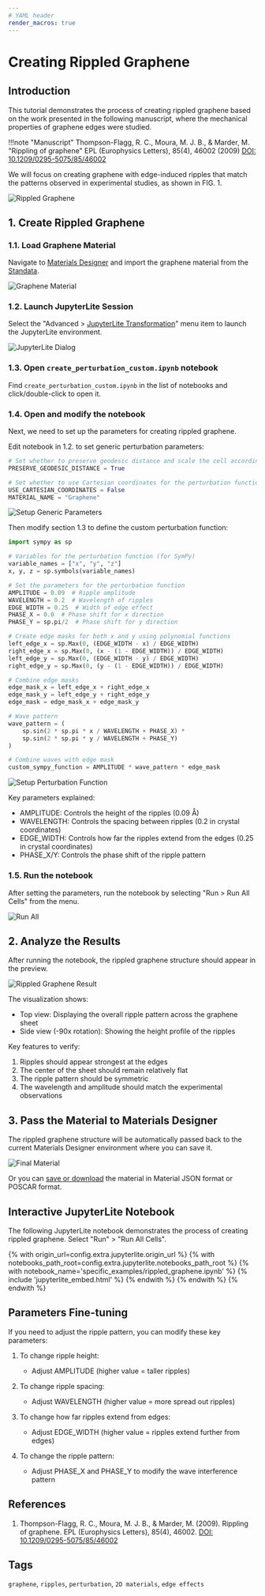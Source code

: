 ```yaml
---
# YAML header
render_macros: true
---
```


# Creating Rippled Graphene

## Introduction

This tutorial demonstrates the process of creating rippled graphene based on the work presented in the following manuscript, where the mechanical properties of graphene edges were studied.

!!!note "Manuscript"
    Thompson-Flagg, R. C., Moura, M. J. B., & Marder, M.
    "Rippling of graphene"
    EPL (Europhysics Letters), 85(4), 46002 (2009)
    [DOI: 10.1209/0295-5075/85/46002](https://doi.org/10.1209/0295-5075/85/46002)

We will focus on creating graphene with edge-induced ripples that match the patterns observed in experimental studies, as shown in FIG. 1.

![Rippled Graphene](/images/tutorials/materials/2d_materials/rippled_graphene/0-figure-from-manuscript.webp "Rippled Graphene, FIG. 1.")

## 1. Create Rippled Graphene

### 1.1. Load Graphene Material

Navigate to [Materials Designer](../../../materials-designer/overview.md) and import the graphene material from the [Standata](../../../materials-designer/header-menu/input-output/standata-import.md).

![Graphene Material](/images/tutorials/materials/2d_materials/rippled_graphene/original-material.webp "Graphene Material")

### 1.2. Launch JupyterLite Session

Select the "Advanced > [JupyterLite Transformation](../../../materials-designer/header-menu/advanced/jupyterlite-dialog.md)" menu item to launch the JupyterLite environment.

![JupyterLite Dialog](/images/jupyterlite/md-advanced-jl.webp "JupyterLite Dialog")

### 1.3. Open `create_perturbation_custom.ipynb` notebook

Find `create_perturbation_custom.ipynb` in the list of notebooks and click/double-click to open it.

### 1.4. Open and modify the notebook

Next, we need to set up the parameters for creating rippled graphene.

Edit notebook in 1.2. to set generic perturbation parameters:

```python
# Set whether to preserve geodesic distance and scale the cell accordingly to match PBC
PRESERVE_GEODESIC_DISTANCE = True

# Set whether to use Cartesian coordinates for the perturbation function
USE_CARTESIAN_COORDINATES = False
MATERIAL_NAME = "Graphene"
```

![Setup Generic Parameters](/images/tutorials/materials/2d_materials/rippled_graphene/jl-setup-generic.webp "Setup Generic Parameters")

Then modify section 1.3 to define the custom perturbation function:

```python
import sympy as sp

# Variables for the perturbation function (for SymPy)
variable_names = ["x", "y", "z"]
x, y, z = sp.symbols(variable_names)

# Set the parameters for the perturbation function
AMPLITUDE = 0.09  # Ripple amplitude
WAVELENGTH = 0.2  # Wavelength of ripples
EDGE_WIDTH = 0.25  # Width of edge effect
PHASE_X = 0.0  # Phase shift for x direction
PHASE_Y = sp.pi/2  # Phase shift for y direction

# Create edge masks for both x and y using polynomial functions
left_edge_x = sp.Max(0, (EDGE_WIDTH - x) / EDGE_WIDTH)
right_edge_x = sp.Max(0, (x - (1 - EDGE_WIDTH)) / EDGE_WIDTH)
left_edge_y = sp.Max(0, (EDGE_WIDTH - y) / EDGE_WIDTH)
right_edge_y = sp.Max(0, (y - (1 - EDGE_WIDTH)) / EDGE_WIDTH)

# Combine edge masks
edge_mask_x = left_edge_x + right_edge_x
edge_mask_y = left_edge_y + right_edge_y
edge_mask = edge_mask_x + edge_mask_y

# Wave pattern
wave_pattern = (
    sp.sin(2 * sp.pi * x / WAVELENGTH + PHASE_X) * 
    sp.sin(2 * sp.pi * y / WAVELENGTH + PHASE_Y)
)

# Combine waves with edge mask
custom_sympy_function = AMPLITUDE * wave_pattern * edge_mask
```

![Setup Perturbation Function](/images/tutorials/materials/2d_materials/rippled_graphene/jl-setup-function.webp "Setup Perturbation Function")

Key parameters explained:
- AMPLITUDE: Controls the height of the ripples (0.09 Å)
- WAVELENGTH: Controls the spacing between ripples (0.2 in crystal coordinates)
- EDGE_WIDTH: Controls how far the ripples extend from the edges (0.25 in crystal coordinates)
- PHASE_X/Y: Controls the phase shift of the ripple pattern

### 1.5. Run the notebook

After setting the parameters, run the notebook by selecting "Run > Run All Cells" from the menu.

![Run All](/images/jupyterlite/run-all.webp "Run All")

## 2. Analyze the Results

After running the notebook, the rippled graphene structure should appear in the preview.

![Rippled Graphene Result](/images/tutorials/materials/2d_materials/rippled_graphene/jl-result-preview.webp "Rippled Graphene Result")

The visualization shows:
- Top view: Displaying the overall ripple pattern across the graphene sheet
- Side view (-90x rotation): Showing the height profile of the ripples

Key features to verify:
1. Ripples should appear strongest at the edges
2. The center of the sheet should remain relatively flat
3. The ripple pattern should be symmetric
4. The wavelength and amplitude should match the experimental observations

## 3. Pass the Material to Materials Designer

The rippled graphene structure will be automatically passed back to the current Materials Designer environment where you can save it.

![Final Material](/images/tutorials/materials/2d_materials/rippled_graphene/wave-result.webp "Final Rippled Graphene")

Or you can [save or download](../../../materials-designer/header-menu/input-output.md) the material in Material JSON format or POSCAR format.

## Interactive JupyterLite Notebook

The following JupyterLite notebook demonstrates the process of creating rippled graphene. Select "Run" > "Run All Cells".

{% with origin_url=config.extra.jupyterlite.origin_url %}
{% with notebooks_path_root=config.extra.jupyterlite.notebooks_path_root %}
{% with notebook_name='specific_examples/rippled_graphene.ipynb' %}
{% include 'jupyterlite_embed.html' %}
{% endwith %}
{% endwith %}
{% endwith %}

## Parameters Fine-tuning

If you need to adjust the ripple pattern, you can modify these key parameters:

1. To change ripple height:
   - Adjust AMPLITUDE (higher value = taller ripples)

2. To change ripple spacing:
   - Adjust WAVELENGTH (higher value = more spread out ripples)

3. To change how far ripples extend from edges:
   - Adjust EDGE_WIDTH (higher value = ripples extend further from edges)

4. To change the ripple pattern:
   - Adjust PHASE_X and PHASE_Y to modify the wave interference pattern

## References

1. Thompson-Flagg, R. C., Moura, M. J. B., & Marder, M. (2009). Rippling of graphene. EPL (Europhysics Letters), 85(4), 46002. [DOI: 10.1209/0295-5075/85/46002](https://doi.org/10.1209/0295-5075/85/46002)

## Tags

`graphene`, `ripples`, `perturbation`, `2D materials`, `edge effects`